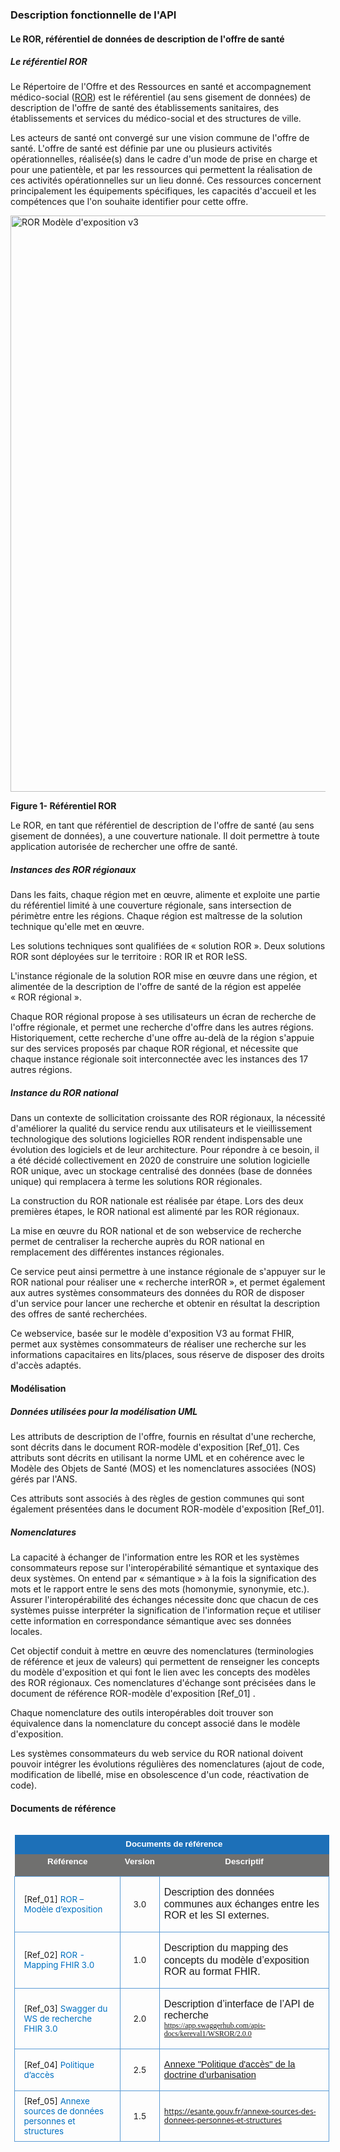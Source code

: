 ### Description fonctionnelle de l'API

#### Le ROR, référentiel de données de description de l'offre de santé

##### Le référentiel ROR

Le Répertoire de l'Offre et des Ressources en santé et accompagnement
médico-social ([ROR](https://esante.gouv.fr/produits-services/repertoire-ror)) est le référentiel (au sens gisement de données) de
description de l'offre de santé des établissements sanitaires, des
établissements et services du médico-social et des structures de ville.

Les acteurs de santé ont convergé sur une vision commune de l'offre de
santé. L'offre de santé est définie par une ou plusieurs activités
opérationnelles, réalisée(s) dans le cadre d'un mode de prise en charge
et pour une patientèle, et par les ressources qui permettent la
réalisation de ces activités opérationnelles sur un lieu donné. Ces
ressources concernent principalement les équipements spécifiques, les
capacités d'accueil et les compétences que l'on souhaite identifier pour
cette offre.
<div class="figure">
    <img src="image5.png" alt="ROR Modèle d'exposition v3" width="1238" height="922" title="ROR Modèle d'exposition v3">
</div>

**Figure 1- Référentiel ROR**

Le ROR, en tant que référentiel de description de l'offre de santé (au
sens gisement de données), a une couverture nationale. Il doit permettre
à toute application autorisée de rechercher une offre de santé.

##### Instances des ROR régionaux

Dans les faits, chaque région met en œuvre, alimente et exploite une
partie du référentiel limité à une couverture régionale, sans
intersection de périmètre entre les régions. Chaque région est maîtresse
de la solution technique qu'elle met en œuvre.

Les solutions techniques sont qualifiées de « solution ROR ». Deux
solutions ROR sont déployées sur le territoire : ROR IR et ROR IeSS.

L'instance régionale de la solution ROR mise en œuvre dans une région,
et alimentée de la description de l'offre de santé de la région est
appelée « ROR régional ».

Chaque ROR régional propose à ses utilisateurs un écran de recherche de
l'offre régionale, et permet une recherche d'offre dans les autres
régions. Historiquement, cette recherche d'une offre au-delà de la
région s'appuie sur des services proposés par chaque ROR régional, et
nécessite que chaque instance régionale soit interconnectée avec les
instances des 17 autres régions.

##### Instance du ROR national

Dans un contexte de sollicitation croissante des ROR régionaux, la
nécessité d'améliorer la qualité du service rendu aux utilisateurs et le
vieillissement technologique des solutions logicielles ROR rendent
indispensable une évolution des logiciels et de leur architecture. Pour
répondre à ce besoin, il a été décidé collectivement en 2020 de
construire une solution logicielle ROR unique, avec un stockage
centralisé des données (base de données unique) qui remplacera à terme
les solutions ROR régionales.

La construction du ROR nationale est réalisée par étape. Lors des deux
premières étapes, le ROR national est alimenté par les ROR régionaux.

La mise en œuvre du ROR national et de son webservice de recherche
permet de centraliser la recherche auprès du ROR national en
remplacement des différentes instances régionales.

Ce service peut ainsi permettre à une instance régionale de s'appuyer
sur le ROR national pour réaliser une « recherche interROR », et permet
également aux autres systèmes consommateurs des données du ROR de
disposer d'un service pour lancer une recherche et obtenir en résultat
la description des offres de santé recherchées.

Ce webservice, basée sur le modèle d'exposition V3 au format FHIR,
permet aux systèmes consommateurs de réaliser une recherche sur les
informations capacitaires en lits/places, sous réserve de disposer des
droits d'accès adaptés.

#### Modélisation

##### Données utilisées pour la modélisation UML

Les attributs de description de l'offre, fournis en résultat d'une
recherche, sont décrits dans le document ROR-modèle d'exposition
\[Ref_01\]. Ces attributs sont décrits en utilisant la norme UML et en
cohérence avec le Modèle des Objets de Santé (MOS) et les nomenclatures
associées (NOS) gérés par l'ANS.

Ces attributs sont associés à des règles de gestion communes qui sont
également présentées dans le document ROR-modèle d'exposition
\[Ref_01\].

##### Nomenclatures

La capacité à échanger de l'information entre les ROR et les systèmes
consommateurs repose sur l'interopérabilité sémantique et syntaxique des
deux systèmes. On entend par « sémantique » à la fois la signification
des mots et le rapport entre le sens des mots (homonymie, synonymie,
etc.). Assurer l'interopérabilité des échanges nécessite donc que chacun
de ces systèmes puisse interpréter la signification de l'information
reçue et utiliser cette information en correspondance sémantique avec
ses données locales.

Cet objectif conduit à mettre en œuvre des nomenclatures (terminologies
de référence et jeux de valeurs) qui permettent de renseigner les
concepts du modèle d'exposition et qui font le lien avec les concepts
des modèles des ROR régionaux. Ces nomenclatures d'échange sont
précisées dans le document de référence ROR-modèle d'exposition
\[Ref_01\] .

Chaque nomenclature des outils interopérables doit trouver son
équivalence dans la nomenclature du concept associé dans le modèle
d'exposition.

Les systèmes consommateurs du web service du ROR national doivent
pouvoir intégrer les évolutions régulières des nomenclatures (ajout de
code, modification de libellé, mise en obsolescence d'un code,
réactivation de code).

#### Documents de référence

<table class="MsoNormalTable" border="1" cellspacing="0" cellpadding="0" align="left" width="100%" style="border-collapse:collapse;mso-table-layout-alt:fixed;
 border:none;mso-border-alt:solid #AD0000 1.0pt;mso-yfti-tbllook:672;
 mso-table-lspace:7.05pt;margin-left:4.8pt;mso-table-rspace:7.05pt;margin-right:
 4.8pt;mso-table-anchor-vertical:paragraph;mso-table-anchor-horizontal:margin;
 mso-table-left:left;mso-table-top:3.65pt;mso-padding-alt:0cm 5.4pt 0cm 5.4pt">
 <thead>
  <tr style="mso-yfti-irow:0;mso-yfti-firstrow:yes;height:23.2pt;mso-height-rule:
   exactly">
   <td width="100%" colspan="3" valign="top" style="width:100.0%;border:none;
   background:#1D70B8;padding:0cm 5.4pt 0cm 5.4pt;height:23.2pt;mso-height-rule:
   exactly">
   <p class="TableParagraph" align="center" style="margin-top:5.35pt;margin-right:
   0cm;margin-bottom:0cm;margin-left:5.15pt;margin-bottom:.0001pt;text-align:
   center;mso-element:frame;mso-element-frame-hspace:7.05pt;mso-element-wrap:
   around;mso-element-anchor-vertical:paragraph;mso-element-anchor-horizontal:
   margin;mso-element-top:3.65pt;mso-height-rule:exactly"><b><span style="font-size:10.0pt;mso-bidi-font-size:11.0pt;font-family:&quot;Arial&quot;,sans-serif;
   mso-bidi-font-family:&quot;Times New Roman&quot;;color:white;mso-ansi-language:FR">Documents
   de<span style="letter-spacing:-.35pt"> </span>référence<o:p></o:p></span></b></p>
   </td>
  </tr>
  <tr style="mso-yfti-irow:1;height:18.7pt">
   <td width="34%" valign="top" style="width:34.72%;border:none;background:#70706F;
   padding:0cm 5.4pt 0cm 5.4pt;height:18.7pt">
   <p class="TableParagraph" align="center" style="margin-top:3.2pt;margin-right:
   .05pt;margin-bottom:0cm;margin-left:0cm;margin-bottom:.0001pt;text-align:
   center;mso-element:frame;mso-element-frame-hspace:7.05pt;mso-element-wrap:
   around;mso-element-anchor-vertical:paragraph;mso-element-anchor-horizontal:
   margin;mso-element-top:3.65pt;mso-height-rule:exactly"><b><span style="font-size:10.0pt;mso-bidi-font-size:11.0pt;font-family:&quot;Arial&quot;,sans-serif;
   mso-bidi-font-family:&quot;Times New Roman&quot;;color:white;mso-ansi-language:FR">Référence</span></b><b><span style="font-size:10.0pt;font-family:&quot;Arial&quot;,sans-serif;mso-fareast-font-family:
   Arial;color:white;mso-ansi-language:FR"><o:p></o:p></span></b></p>
   </td>
   <td width="9%" valign="top" style="width:9.72%;border:none;background:#70706F;
   padding:0cm 5.4pt 0cm 5.4pt;height:18.7pt">
   <p class="TableParagraph" align="center" style="margin-top:3.2pt;text-align:
   center;mso-element:frame;mso-element-frame-hspace:7.05pt;mso-element-wrap:
   around;mso-element-anchor-vertical:paragraph;mso-element-anchor-horizontal:
   margin;mso-element-top:3.65pt;mso-height-rule:exactly"><b><span style="font-size:10.0pt;mso-bidi-font-size:11.0pt;font-family:&quot;Arial&quot;,sans-serif;
   mso-hansi-font-family:Calibri;mso-bidi-font-family:&quot;Times New Roman&quot;;
   color:white;mso-ansi-language:FR">Version</span></b><b><span style="font-size:10.0pt;font-family:&quot;Arial&quot;,sans-serif;mso-fareast-font-family:
   Arial;color:white;mso-ansi-language:FR"><o:p></o:p></span></b></p>
   </td>
   <td width="55%" valign="top" style="width:55.56%;border:none;background:#70706F;
   padding:0cm 5.4pt 0cm 5.4pt;height:18.7pt">
   <p class="TableParagraph" align="center" style="margin-top:3.2pt;text-align:
   center;mso-element:frame;mso-element-frame-hspace:7.05pt;mso-element-wrap:
   around;mso-element-anchor-vertical:paragraph;mso-element-anchor-horizontal:
   margin;mso-element-top:3.65pt;mso-height-rule:exactly"><b><span style="font-size:10.0pt;mso-bidi-font-size:11.0pt;font-family:&quot;Arial&quot;,sans-serif;
   mso-hansi-font-family:Calibri;mso-bidi-font-family:&quot;Times New Roman&quot;;
   color:white;mso-ansi-language:FR">Descriptif<o:p></o:p></span></b></p>
   </td>
  </tr>
 </thead>
 <tbody><tr style="mso-yfti-irow:2;height:44.2pt;mso-height-rule:exactly">
  <td width="34%" style="width:34.72%;border:solid #5B9BD5 1.0pt;mso-border-alt:
  solid #5B9BD5 .5pt;padding:0cm 5.4pt 0cm 5.4pt;height:44.2pt;mso-height-rule:
  exactly">
  <p class="TableParagraph" style="margin-top:6.0pt;margin-right:5.1pt;
  margin-bottom:6.0pt;margin-left:5.1pt;mso-element:frame;mso-element-frame-hspace:
  7.05pt;mso-element-wrap:around;mso-element-anchor-vertical:paragraph;
  mso-element-anchor-horizontal:margin;mso-element-top:3.65pt;mso-height-rule:
  exactly"><a name="Ref_01"><span style="font-size:10.0pt;mso-ansi-language:
  FR">[</span></a><span style="mso-bookmark:Ref_01"><span style="font-size:
  10.0pt;mso-bidi-font-size:11.0pt;mso-ansi-language:FR">Ref_01</span></span><span style="mso-bookmark:Ref_01"><span style="font-size:10.0pt;mso-ansi-language:
  FR">] </span></span><span style="font-size:10.0pt;mso-bidi-font-size:11.0pt;
  color:#0070C0;mso-ansi-language:FR">ROR – Modèle d’exposition</span><b><span style="font-size:10.0pt;mso-ansi-language:FR"><o:p></o:p></span></b></p>
  </td>
  <td width="9%" style="width:9.72%;border:solid #5B9BD5 1.0pt;border-left:
  none;mso-border-left-alt:solid #5B9BD5 .5pt;mso-border-alt:solid #5B9BD5 .5pt;
  padding:0cm 5.4pt 0cm 5.4pt;height:44.2pt;mso-height-rule:exactly">
  <p class="TableParagraph" align="center" style="margin-top:6.0pt;margin-right:
  0cm;margin-bottom:6.0pt;margin-left:0cm;text-align:center;mso-element:frame;
  mso-element-frame-hspace:7.05pt;mso-element-wrap:around;mso-element-anchor-vertical:
  paragraph;mso-element-anchor-horizontal:margin;mso-element-top:3.65pt;
  mso-height-rule:exactly"><span style="font-size:10.0pt;mso-ascii-font-family:
  Calibri;mso-ascii-theme-font:minor-latin;mso-fareast-font-family:Arial;
  mso-hansi-font-family:Calibri;mso-hansi-theme-font:minor-latin;mso-bidi-font-family:
  Calibri;mso-bidi-theme-font:minor-latin;mso-ansi-language:FR">3.0<o:p></o:p></span></p>
  </td>
  <td width="55%" style="width:55.56%;border:solid #5B9BD5 1.0pt;border-left:
  none;mso-border-left-alt:solid #5B9BD5 .5pt;mso-border-alt:solid #5B9BD5 .5pt;
  padding:0cm 5.4pt 0cm 5.4pt;height:44.2pt;mso-height-rule:exactly">
  <p class="MsoNormal" style="mso-element:frame;mso-element-frame-hspace:7.05pt;
  mso-element-wrap:around;mso-element-anchor-vertical:paragraph;mso-element-anchor-horizontal:
  margin;mso-element-top:3.65pt;mso-height-rule:exactly"><span style="mso-bidi-font-size:10.0pt;line-height:115%;font-family:&quot;Calibri&quot;,sans-serif;
  mso-ascii-theme-font:minor-latin;mso-hansi-theme-font:minor-latin;mso-bidi-theme-font:
  minor-latin">Description des données communes aux échanges entre les ROR et
  les SI externes.<o:p></o:p></span></p>
  </td>
 </tr>
 <tr style="mso-yfti-irow:3;height:44.2pt;mso-height-rule:exactly">
  <td width="34%" style="width:34.72%;border:solid #5B9BD5 1.0pt;border-top:
  none;mso-border-top-alt:solid #5B9BD5 .5pt;mso-border-alt:solid #5B9BD5 .5pt;
  padding:0cm 5.4pt 0cm 5.4pt;height:44.2pt;mso-height-rule:exactly">
  <p class="TableParagraph" style="margin-top:6.0pt;margin-right:5.1pt;
  margin-bottom:6.0pt;margin-left:5.1pt;mso-element:frame;mso-element-frame-hspace:
  7.05pt;mso-element-wrap:around;mso-element-anchor-vertical:paragraph;
  mso-element-anchor-horizontal:margin;mso-element-top:3.65pt;mso-height-rule:
  exactly"><a name="Ref_03"><span lang="EN-US" style="font-size:10.0pt">[</span></a><span style="mso-bookmark:Ref_03"><span lang="EN-US" style="font-size:10.0pt;
  mso-bidi-font-size:11.0pt">Ref_</span></span><span style="mso-bookmark:Ref_03"><span lang="EN-US" style="font-size:10.0pt">02] </span></span><span lang="EN-US" style="font-size:10.0pt;mso-bidi-font-size:11.0pt;color:#0070C0">ROR -Mapping
  FHIR 3.0</span><span lang="EN-GB" style="font-size:10.0pt;mso-ansi-language:
  EN-GB"><o:p></o:p></span></p>
  </td>
  <td width="9%" style="width:9.72%;border-top:none;border-left:none;
  border-bottom:solid #5B9BD5 1.0pt;border-right:solid #5B9BD5 1.0pt;
  mso-border-top-alt:solid #5B9BD5 .5pt;mso-border-left-alt:solid #5B9BD5 .5pt;
  mso-border-alt:solid #5B9BD5 .5pt;padding:0cm 5.4pt 0cm 5.4pt;height:44.2pt;
  mso-height-rule:exactly">
  <p class="TableParagraph" align="center" style="margin-top:6.0pt;margin-right:
  0cm;margin-bottom:6.0pt;margin-left:0cm;text-align:center;mso-element:frame;
  mso-element-frame-hspace:7.05pt;mso-element-wrap:around;mso-element-anchor-vertical:
  paragraph;mso-element-anchor-horizontal:margin;mso-element-top:3.65pt;
  mso-height-rule:exactly"><span style="font-size:10.0pt;mso-ascii-font-family:
  Calibri;mso-ascii-theme-font:minor-latin;mso-fareast-font-family:Arial;
  mso-hansi-font-family:Calibri;mso-hansi-theme-font:minor-latin;mso-bidi-font-family:
  Calibri;mso-bidi-theme-font:minor-latin;mso-ansi-language:FR">1.0<o:p></o:p></span></p>
  </td>
  <td width="55%" style="width:55.56%;border-top:none;border-left:none;
  border-bottom:solid #5B9BD5 1.0pt;border-right:solid #5B9BD5 1.0pt;
  mso-border-top-alt:solid #5B9BD5 .5pt;mso-border-left-alt:solid #5B9BD5 .5pt;
  mso-border-alt:solid #5B9BD5 .5pt;padding:0cm 5.4pt 0cm 5.4pt;height:44.2pt;
  mso-height-rule:exactly">
  <p class="MsoNormal" style="mso-element:frame;mso-element-frame-hspace:7.05pt;
  mso-element-wrap:around;mso-element-anchor-vertical:paragraph;mso-element-anchor-horizontal:
  margin;mso-element-top:3.65pt;mso-height-rule:exactly"><span style="mso-bidi-font-size:10.0pt;line-height:115%;font-family:&quot;Calibri&quot;,sans-serif;
  mso-ascii-theme-font:minor-latin;mso-hansi-theme-font:minor-latin;mso-bidi-theme-font:
  minor-latin">Description du mapping des concepts</span> <span style="mso-bidi-font-size:10.0pt;line-height:115%;font-family:&quot;Calibri&quot;,sans-serif;
  mso-ascii-theme-font:minor-latin;mso-hansi-theme-font:minor-latin;mso-bidi-theme-font:
  minor-latin">du modèle d’exposition ROR au format FHIR.<o:p></o:p></span></p>
  </td>
 </tr>
 <tr style="mso-yfti-irow:4;height:44.2pt;mso-height-rule:exactly">
  <td width="34%" style="width:34.72%;border:solid #5B9BD5 1.0pt;border-top:
  none;mso-border-top-alt:solid #5B9BD5 .5pt;mso-border-alt:solid #5B9BD5 .5pt;
  padding:0cm 5.4pt 0cm 5.4pt;height:44.2pt;mso-height-rule:exactly">
  <p class="TableParagraph" style="margin-top:6.0pt;margin-right:5.1pt;
  margin-bottom:6.0pt;margin-left:5.1pt;mso-element:frame;mso-element-frame-hspace:
  7.05pt;mso-element-wrap:around;mso-element-anchor-vertical:paragraph;
  mso-element-anchor-horizontal:margin;mso-element-top:3.65pt;mso-height-rule:
  exactly"><span style="font-size:10.0pt;mso-ansi-language:FR">[</span><span style="font-size:10.0pt;mso-bidi-font-size:11.0pt;mso-ansi-language:FR">Ref_</span><span style="font-size:10.0pt;mso-ansi-language:FR">03] </span><span style="font-size:10.0pt;mso-bidi-font-size:11.0pt;color:#0070C0;mso-ansi-language:
  FR">Swagger du WS de recherche FHIR 3.0</span><span style="font-size:10.0pt;
  mso-ansi-language:FR"><o:p></o:p></span></p>
  </td>
  <td width="9%" style="width:9.72%;border-top:none;border-left:none;
  border-bottom:solid #5B9BD5 1.0pt;border-right:solid #5B9BD5 1.0pt;
  mso-border-top-alt:solid #5B9BD5 .5pt;mso-border-left-alt:solid #5B9BD5 .5pt;
  mso-border-alt:solid #5B9BD5 .5pt;padding:0cm 5.4pt 0cm 5.4pt;height:44.2pt;
  mso-height-rule:exactly">
  <p class="TableParagraph" align="center" style="margin-top:6.0pt;margin-right:
  0cm;margin-bottom:6.0pt;margin-left:0cm;text-align:center;mso-element:frame;
  mso-element-frame-hspace:7.05pt;mso-element-wrap:around;mso-element-anchor-vertical:
  paragraph;mso-element-anchor-horizontal:margin;mso-element-top:3.65pt;
  mso-height-rule:exactly"><span style="font-size:10.0pt;mso-ascii-font-family:
  Calibri;mso-ascii-theme-font:minor-latin;mso-fareast-font-family:Arial;
  mso-hansi-font-family:Calibri;mso-hansi-theme-font:minor-latin;mso-bidi-font-family:
  Calibri;mso-bidi-theme-font:minor-latin;mso-ansi-language:FR">2.0<o:p></o:p></span></p>
  </td>
  <td width="55%" style="width:55.56%;border-top:none;border-left:none;
  border-bottom:solid #5B9BD5 1.0pt;border-right:solid #5B9BD5 1.0pt;
  mso-border-top-alt:solid #5B9BD5 .5pt;mso-border-left-alt:solid #5B9BD5 .5pt;
  mso-border-alt:solid #5B9BD5 .5pt;padding:0cm 5.4pt 0cm 5.4pt;height:44.2pt;
  mso-height-rule:exactly">
  <p class="MsoNormal" align="left" style="text-align:left;mso-element:frame;
  mso-element-frame-hspace:7.05pt;mso-element-wrap:around;mso-element-anchor-vertical:
  paragraph;mso-element-anchor-horizontal:margin;mso-element-top:3.65pt;
  mso-height-rule:exactly"><span style="mso-bidi-font-size:10.0pt;line-height:
  115%;font-family:&quot;Calibri&quot;,sans-serif;mso-ascii-theme-font:minor-latin;
  mso-hansi-theme-font:minor-latin;mso-bidi-theme-font:minor-latin">Description
  d’interface de l’API de recherche<br>
  </span><a href="https://app.swaggerhub.com/apis-docs/kereval1/WSROR/2.0.0"><span style="font-size:9.0pt;mso-bidi-font-size:11.0pt;line-height:115%;font-family:
  Comfortaa">https://app.swaggerhub.com/apis-docs/kereval1/WSROR/2.0.0</span></a><span style="mso-bidi-font-size:10.0pt;line-height:115%;font-family:&quot;Calibri&quot;,sans-serif;
  mso-ascii-theme-font:minor-latin;mso-hansi-theme-font:minor-latin;mso-bidi-theme-font:
  minor-latin"><o:p></o:p></span></p>
  </td>
 </tr>
 <tr style="mso-yfti-irow:5;height:44.2pt;mso-height-rule:exactly">
  <td width="34%" style="width:34.72%;border:solid #5B9BD5 1.0pt;border-top:
  none;mso-border-top-alt:solid #5B9BD5 .5pt;mso-border-alt:solid #5B9BD5 .5pt;
  padding:0cm 5.4pt 0cm 5.4pt;height:44.2pt;mso-height-rule:exactly">
  <p class="TableParagraph" style="margin-top:6.0pt;margin-right:5.1pt;
  margin-bottom:6.0pt;margin-left:5.1pt;mso-element:frame;mso-element-frame-hspace:
  7.05pt;mso-element-wrap:around;mso-element-anchor-vertical:paragraph;
  mso-element-anchor-horizontal:margin;mso-element-top:3.65pt;mso-height-rule:
  exactly"><a name="Ref_04"><span style="font-size:10.0pt;mso-ansi-language:
  FR">[Ref_04] </span></a><span style="font-size:10.0pt;mso-bidi-font-size:
  11.0pt;color:#0070C0;mso-ansi-language:FR">Politique d’accès</span><span style="font-size:10.0pt;mso-ansi-language:FR"><o:p></o:p></span></p>
  </td>
  <td width="9%" style="width:9.72%;border-top:none;border-left:none;
  border-bottom:solid #5B9BD5 1.0pt;border-right:solid #5B9BD5 1.0pt;
  mso-border-top-alt:solid #5B9BD5 .5pt;mso-border-left-alt:solid #5B9BD5 .5pt;
  mso-border-alt:solid #5B9BD5 .5pt;padding:0cm 5.4pt 0cm 5.4pt;height:44.2pt;
  mso-height-rule:exactly">
  <p class="TableParagraph" align="center" style="margin-top:6.0pt;margin-right:
  0cm;margin-bottom:6.0pt;margin-left:0cm;text-align:center;mso-element:frame;
  mso-element-frame-hspace:7.05pt;mso-element-wrap:around;mso-element-anchor-vertical:
  paragraph;mso-element-anchor-horizontal:margin;mso-element-top:3.65pt;
  mso-height-rule:exactly"><span style="font-size:10.0pt;mso-ascii-font-family:
  Calibri;mso-ascii-theme-font:minor-latin;mso-fareast-font-family:Arial;
  mso-hansi-font-family:Calibri;mso-hansi-theme-font:minor-latin;mso-bidi-font-family:
  Calibri;mso-bidi-theme-font:minor-latin;mso-ansi-language:FR">2.5<o:p></o:p></span></p>
  </td>
  <td width="55%" style="width:55.56%;border-top:none;border-left:none;
  border-bottom:solid #5B9BD5 1.0pt;border-right:solid #5B9BD5 1.0pt;
  mso-border-top-alt:solid #5B9BD5 .5pt;mso-border-left-alt:solid #5B9BD5 .5pt;
  mso-border-alt:solid #5B9BD5 .5pt;padding:0cm 5.4pt 0cm 5.4pt;height:44.2pt;
  mso-height-rule:exactly">
  <p class="MsoNormal" align="left" style="text-align:left;mso-element:frame;
  mso-element-frame-hspace:7.05pt;mso-element-wrap:around;mso-element-anchor-vertical:
  paragraph;mso-element-anchor-horizontal:margin;mso-element-top:3.65pt;
  mso-height-rule:exactly"><a href="https://esante.gouv.fr/sites/default/files/media_entity/documents/ANS-ROR_Doctrine-Urbanisation_annexe_Politique%20d%27acc%C3%A8s%20V2.5%20cible.pdf"><span style="font-size:11.0pt;line-height:115%;font-family:&quot;Calibri&quot;,sans-serif">Annexe
  "Politique d'accès" de la doctrine d'urbanisation</span></a><span style="mso-bidi-font-size:10.0pt;line-height:115%;font-family:&quot;Calibri&quot;,sans-serif;
  mso-ascii-theme-font:minor-latin;mso-hansi-theme-font:minor-latin;mso-bidi-theme-font:
  minor-latin"><o:p></o:p></span></p>
  </td>
 </tr>
 <tr style="mso-yfti-irow:6;mso-yfti-lastrow:yes;height:44.2pt;mso-height-rule:
  exactly">
  <td width="34%" style="width:34.72%;border:solid #5B9BD5 1.0pt;border-top:
  none;mso-border-top-alt:solid #5B9BD5 .5pt;mso-border-alt:solid #5B9BD5 .5pt;
  padding:0cm 5.4pt 0cm 5.4pt;height:44.2pt;mso-height-rule:exactly">
  <p class="TableParagraph" style="margin-top:6.0pt;margin-right:5.1pt;
  margin-bottom:6.0pt;margin-left:5.1pt;mso-element:frame;mso-element-frame-hspace:
  7.05pt;mso-element-wrap:around;mso-element-anchor-vertical:paragraph;
  mso-element-anchor-horizontal:margin;mso-element-top:3.65pt;mso-height-rule:
  exactly"><a name="Ref_05"><span style="font-size:10.0pt;mso-ansi-language:
  FR">[Ref_05] </span></a><span style="font-size:10.0pt;mso-bidi-font-size:
  11.0pt;color:#0070C0;mso-ansi-language:FR">Annexe sources de données personnes
  et structures</span><span style="font-size:10.0pt;mso-ansi-language:FR"><o:p></o:p></span></p>
  </td>
  <td width="9%" style="width:9.72%;border-top:none;border-left:none;
  border-bottom:solid #5B9BD5 1.0pt;border-right:solid #5B9BD5 1.0pt;
  mso-border-top-alt:solid #5B9BD5 .5pt;mso-border-left-alt:solid #5B9BD5 .5pt;
  mso-border-alt:solid #5B9BD5 .5pt;padding:0cm 5.4pt 0cm 5.4pt;height:44.2pt;
  mso-height-rule:exactly">
  <p class="TableParagraph" align="center" style="margin-top:6.0pt;margin-right:
  0cm;margin-bottom:6.0pt;margin-left:0cm;text-align:center;mso-element:frame;
  mso-element-frame-hspace:7.05pt;mso-element-wrap:around;mso-element-anchor-vertical:
  paragraph;mso-element-anchor-horizontal:margin;mso-element-top:3.65pt;
  mso-height-rule:exactly"><span style="font-size:10.0pt;mso-ascii-font-family:
  Calibri;mso-ascii-theme-font:minor-latin;mso-fareast-font-family:Arial;
  mso-hansi-font-family:Calibri;mso-hansi-theme-font:minor-latin;mso-bidi-font-family:
  Calibri;mso-bidi-theme-font:minor-latin;mso-ansi-language:FR">1.5<o:p></o:p></span></p>
  </td>
  <td width="55%" style="width:55.56%;border-top:none;border-left:none;
  border-bottom:solid #5B9BD5 1.0pt;border-right:solid #5B9BD5 1.0pt;
  mso-border-top-alt:solid #5B9BD5 .5pt;mso-border-left-alt:solid #5B9BD5 .5pt;
  mso-border-alt:solid #5B9BD5 .5pt;padding:0cm 5.4pt 0cm 5.4pt;height:44.2pt;
  mso-height-rule:exactly">
  <p class="MsoNormal" align="left" style="text-align:left;mso-element:frame;
  mso-element-frame-hspace:7.05pt;mso-element-wrap:around;mso-element-anchor-vertical:
  paragraph;mso-element-anchor-horizontal:margin;mso-element-top:3.65pt;
  mso-height-rule:exactly"><a href="https://esante.gouv.fr/annexe-sources-des-donnees-personnes-et-structures"><span style="font-size:9.0pt;line-height:115%;font-family:&quot;Segoe UI&quot;,sans-serif">https://esante.gouv.fr/annexe-sources-des-donnees-personnes-et-structures</span></a><span class="cf01"><span style="font-size:9.0pt;line-height:115%"> </span></span><span style="mso-bidi-font-size:10.0pt;line-height:115%;font-family:&quot;Calibri&quot;,sans-serif;
  mso-ascii-theme-font:minor-latin;mso-hansi-theme-font:minor-latin;mso-bidi-theme-font:
  minor-latin"><o:p></o:p></span></p>
  </td>
 </tr>
</tbody></table>